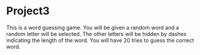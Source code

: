 # Project3
This is a word guessing game.
You will be given a random word and a random letter will be selected.
The other letters will be hidden by dashes indicating the length of the word.
You will have 20 tries to guess the correct word.
